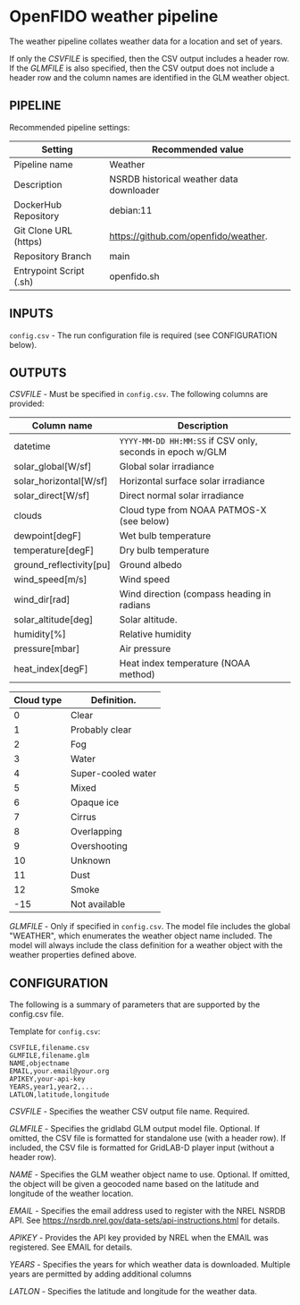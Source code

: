 OpenFIDO weather pipeline
=========================

The weather pipeline collates weather data for a location and set of years.

If only the *CSVFILE* is specified, then the CSV output includes a header row.
If the *GLMFILE* is also specified, then the CSV output does not include a
header row and the column names are identified in the GLM weather object.

PIPELINE
--------

Recommended pipeline settings:

| Setting                 | Recommended value                        |
| ----------------------- | ---------------------------------------- |
| Pipeline name           | Weather                                  |
| Description             | NSRDB historical weather data downloader |
| DockerHub Repository    | debian:11                                |
| Git Clone URL (https)   | https://github.com/openfido/weather.     |
| Repository Branch       | main                                     |
| Entrypoint Script (.sh) | openfido.sh                              |

INPUTS
------

`config.csv` - The run configuration file is required (see CONFIGURATION below).

OUTPUTS
-------

*CSVFILE* - Must be specified in `config.csv`. The following columns are
 provided:

| Column name             | Description                                               |
| ----------------------- | --------------------------------------------------------- |
| datetime                | `YYYY-MM-DD HH:MM:SS` if CSV only, seconds in epoch w/GLM |
| solar_global[W/sf]      | Global solar irradiance                                   |
| solar_horizontal[W/sf]  | Horizontal surface solar irradiance                       |
| solar_direct[W/sf]      | Direct normal solar irradiance                            |
| clouds                  | Cloud type from NOAA PATMOS-X (see below)                 |
| dewpoint[degF]          | Wet bulb temperature                                      |
| temperature[degF]       | Dry bulb temperature                                      |
| ground_reflectivity[pu] | Ground albedo                                             |
| wind_speed[m/s]         | Wind speed                                                |
| wind_dir[rad]           | Wind direction (compass heading in radians                |
| solar_altitude[deg]     | Solar altitude.                                           |
| humidity[%]             | Relative humidity                                         |
| pressure[mbar]          | Air pressure                                              |
| heat_index[degF]        | Heat index temperature (NOAA method)                      |

| Cloud type | Definition.        |
| ---------- | ------------------ |
| 0          | Clear              |
| 1          | Probably clear     |
| 2          | Fog                |
| 3          | Water              |
| 4          | Super-cooled water |
| 5          | Mixed              |
| 6          | Opaque ice         |
| 7          | Cirrus             |
| 8          | Overlapping        |
| 9          | Overshooting       |
| 10         | Unknown            |
| 11         | Dust               |
| 12         | Smoke              |
| -15        | Not available      |

*GLMFILE* - Only if specified in `config.csv`. The model file includes the
 global "WEATHER", which enumerates the weather object name included. The
 model will always include the class definition for a weather object with
 the weather properties defined above.

CONFIGURATION
-------------

The following is a summary of parameters that are supported by the config.csv
file.

Template for `config.csv`:

    CSVFILE,filename.csv
    GLMFILE,filename.glm
    NAME,objectname
    EMAIL,your.email@your.org
    APIKEY,your-api-key
    YEARS,year1,year2,...
    LATLON,latitude,longitude

*CSVFILE* - Specifies the weather CSV output file name. Required.

*GLMFILE* - Specifies the gridlabd GLM output model file. Optional. If omitted,
the CSV file is formatted for standalone use (with a header row). If
included, the CSV file is formatted for GridLAB-D player input (without a
header row).

*NAME* - Specifies the GLM weather object name to use. Optional. If omitted, the
object will be given a geocoded name based on the latitude and longitude of
the weather location.

*EMAIL* - Specifies the email address used to register with the NREL NSRDB API.
See https://nsrdb.nrel.gov/data-sets/api-instructions.html for details.

*APIKEY* - Provides the API key provided by NREL when the EMAIL was registered.
See EMAIL for details.

*YEARS* - Specifies the years for which weather data is downloaded.  Multiple years
are permitted by adding additional columns

*LATLON* - Specifies the latitude and longitude for the weather data.
